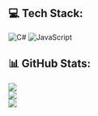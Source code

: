 ## 💻 Tech Stack:
![C#](https://img.shields.io/badge/c%23-%23239120.svg?style=for-the-badge&logo=c-sharp&logoColor=white) ![JavaScript](https://img.shields.io/badge/javascript-%23323330.svg?style=for-the-badge&logo=javascript&logoColor=%23F7DF1E)

## 📊 GitHub Stats:
![](https://github-readme-stats.vercel.app/api?username=bounz&theme=default&hide_border=false&include_all_commits=false&count_private=false)<br/>
![](https://github-readme-streak-stats.herokuapp.com/?user=bounz&theme=default&hide_border=false)<br/>
![](https://github-readme-stats.vercel.app/api/top-langs/?username=bounz&theme=default&hide_border=false&include_all_commits=false&count_private=false&layout=compact)

<!-- Proudly created with GPRM ( https://gprm.itsvg.in ) -->
